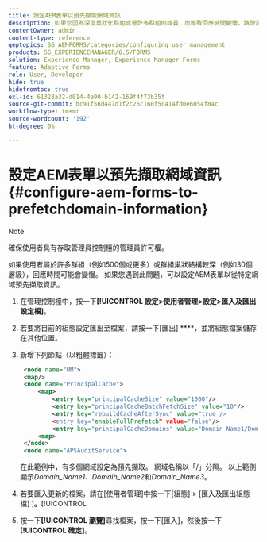 ```yaml
---
title: 設定AEM表單以預先擷取網域資訊
description: 如果您因為深度巢狀化群組或是許多群組的成員，而導致回應時間變慢，請設定AEM表單以預先擷取網域資訊。
contentOwner: admin
content-type: reference
geptopics: SG_AEMFORMS/categories/configuring_user_management
products: SG_EXPERIENCEMANAGER/6.5/FORMS
solution: Experience Manager, Experience Manager Forms
feature: Adaptive Forms
role: User, Developer
hide: true
hidefromtoc: true
exl-id: 61328a32-d014-4a90-b142-169f4f73b35f
source-git-commit: bc91f56d447d1f2c26c160f5c414fd0e6054f84c
workflow-type: tm+mt
source-wordcount: '192'
ht-degree: 0%

---
```


# 設定AEM表單以預先擷取網域資訊 {#configure-aem-forms-to-prefetchdomain-information}

>[!NOTE]
> 
> 確保使用者具有存取管理員控制檯的管理員許可權。

如果使用者屬於許多群組（例如500個或更多）或群組巢狀結構較深（例如30個層級），回應時間可能會變慢。 如果您遇到此問題，可以設定AEM表單以從特定網域預先擷取資訊。

1. 在管理控制檯中，按一下&#x200B;**[!UICONTROL 設定>使用者管理>設定>匯入及匯出設定檔]**。
1. 若要將目前的組態設定匯出至檔案，請按一下[匯出] ****，並將組態檔案儲存在其他位置。
1. 新增下列節點（以粗體標籤）：

   ```xml
    <node name="UM">
    <map/>
    <node name="PrincipalCache">
        <map>
            <entry key="principalCacheSize" value="1000"/>
            <entry key="principalCacheBatchFetchSize" value="10"/>
            <entry key="rebuildCacheAfterSync" value="true />
            <entry key="enableFullPrefetch" value="false"/>
            <entry key="principalCacheDomains" value="Domain_Name1/Domain_Name2/Domain_Name3"/>
        <map>
    </node>
    <node name="APSAuditService">
   ```

   在此範例中，有多個網域設定為預先擷取。 網域名稱以「/」分隔。 以上範例顯示&#x200B;*Domain_Name1*、*Domain_Name2*&#x200B;和&#x200B;*Domain_Name3*。

1. 若要匯入更新的檔案，請在[使用者管理]中按一下[組態] > [匯入及匯出組態檔] ]**。**[!UICONTROL 
1. 按一下&#x200B;**[!UICONTROL 瀏覽]**&#x200B;尋找檔案，按一下[匯入]，然後按一下&#x200B;**[!UICONTROL 確定]**。
